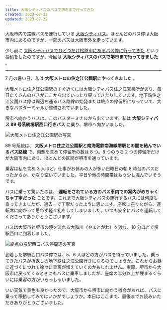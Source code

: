 ```yaml
---
title: 大阪シティバスのバスで堺市まで行ってきた
created: 2023-07-22
updated: 2023-07-22
---
```


大阪市内で路線バスを運行している [大阪シティバス](https://citybus-osaka.co.jp/)。ほとんどのバス停は大阪市内にあるのですが、一部のバスは大阪市外を走っています。

少し前に [大阪シティバスでひとつだけ松原市にあるバス停に行ってきた](/blog/20230713/) という投稿をしたのですが、今回は **大阪シティバスのバスで堺市まで行ってきました** 。

---

7 月の暑い日、私は **大阪メトロの住之江公園駅にやってきました** 。

大阪メトロ住之江公園駅のすぐ近くには大阪シティバス住之江営業所があり、毎日たくさんのバスがここから出ていったり戻ってきたりしています。地下鉄住之江公園バス停は周辺を通るバス路線の始発または終点の停留所になっていて、大きなバスターミナルが整備されていました。

堺市へ向かうバスは、このバスターミナルから出ています。私は **大阪シティバス 89 号系統堺駅西口行きバス** に乗り、堺市へ向かいました。

![大阪メトロ住之江公園駅の写真](ea4a74f3-69c1-425c-5a44-900330022d00)

89 号系統は、 **大阪メトロ住之江公園駅と南海電鉄南海線堺駅との間を結んでいるバス路線** で、両駅を含めて停留所の数は 8 つ。8 つのうち 2 つの停留所だけが大阪市内にあり、ほとんどの区間が堺市を通っています。

乗客は私を含め 3 人ほど。仕事がお休みの人が多い日曜日の朝 8 時台のバスだったからか、かなり空いていました。平日や他の時間帯はもう少し混んでいそうです。

バスに乗って驚いたのは、 **運転をされている方のバス車内での案内がめちゃくちゃ丁寧だった** ことです。これまで大阪シティバスの運行するバスには何度も乗ってきましたが、過去一で丁寧だったように思います。座席に座りながら、運転席に向かって思わず軽く礼をしてしまいました。いつも安全にバスを運転してくださってありがとうございます。

バスは大阪市と堺市の境を流れる大和川（やまとがわ）を渡り、10 分ほどで堺駅西口に到着しました。

![終点の堺駅西口バス停周辺の写真](30331c59-1d06-4024-1904-ed6de4b60900)

到着した堺駅西口バス停では、5、6 人ほどの方がバスを待っていました。乗ってきたバスが折返しの地下鉄住之江公園行きになるのでしょうか。これからお昼に近づくにつれて徐々に乗客が増えていくのかもしれません。実際、堺市から大阪市に戻ってくるときにもバスに乗車しましたが、座席の半分以上が埋まるくらいには乗客の方がいらっしゃいました。

いい天気で景色も良かったので、大阪市から堺市に向かう機会があれば、バスに乗って移動してみてはいかがでしょうか。本日はここまで、最後までお読みいただきありがとうございました。
